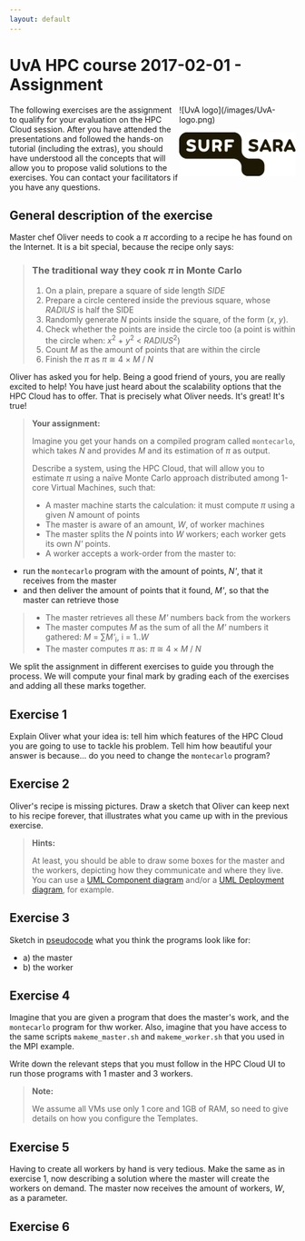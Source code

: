 ```yaml
---
layout: default
---
```


# UvA HPC course 2017-02-01 - Assignment

<div style="float:right;max-width:205px;" markdown="1">
![UvA logo](/images/UvA-logo.png)

![SURFsara logo](/images/SURFsara_logo.png)
</div>

The following exercises are the assignment to qualify for your evaluation on the HPC Cloud session. After you have attended the presentations and followed the hands-on tutorial (including the extras), you should have understood all the concepts that will allow you to propose valid solutions to the exercises. You can contact your facilitators if you have any questions.

## General description of the exercise

Master chef Oliver needs to cook a _&pi;_ according to a recipe he has found on the Internet. It is a bit special, because the recipe only says: 

> ### The traditional way they cook _&pi;_ in Monte Carlo
>
> 1. On a plain, prepare a square of side length _SIDE_
> 1. Prepare a circle centered inside the previous square, whose _RADIUS_ is half the SIDE
> 1. Randomly generate _N_ points inside the square, of the form (_x_, _y_).
> 1. Check whether the points are inside the circle too (a point is within the circle when: _x_<sup>2</sup> + _y_<sup>2</sup> < _RADIUS_<sup>2</sup>)
> 1. Count _M_ as the amount of points that are within the circle
> 1. Finish the _&pi;_ as _&pi;_ &cong; 4 × _M_ / _N_

Oliver has asked you for help. Being a good friend of yours, you are really excited to help! You have just heard about the scalability options that the HPC Cloud has to offer. That is precisely what Oliver needs. It's great! It's true!

>**Your assignment:**
>
>Imagine you get your hands on a compiled program called `montecarlo`, which takes _N_ and provides _M_ and its estimation of _&pi;_ as output. 
>
>Describe a system, using the HPC Cloud, that will allow you to estimate _&pi;_ using a naïve Monte Carlo approach distributed among 1-core Virtual Machines, such that:
>
> * A master machine starts the calculation: it must compute _&pi;_ using a given _N_ amount of points
> * The master is aware of an amount, _W_, of worker machines
> * The master splits the _N_ points into _W_ workers; each worker gets its own _N'_ points.
> * A worker accepts a work-order from the master to:
   * run the `montecarlo` program with the amount of points, _N'_, that it receives from the master
   * and then deliver the amount of points that it found, _M'_, so that the master can retrieve those
> * The master retrieves all these _M'_ numbers back from the workers
> * The master computes _M_ as the sum of all the _M'_ numbers it gathered: _M_ = &sum;_M'_<sub>i</sub>, i = 1.._W_
> * The master computes _&pi;_ as: _&pi;_ &cong; 4 × _M_ / _N_

We split the assignment in different exercises to guide you through the process. We will compute your final mark by grading each of the exercises and adding all these marks together.

## Exercise 1

Explain Oliver what your idea is: tell him which features of the HPC Cloud you are going to use to tackle his problem. Tell him how beautiful your answer is because... do you need to change the `montecarlo` program?

## Exercise 2

Oliver's recipe is missing pictures. Draw a sketch that Oliver can keep next to his recipe forever, that illustrates what you came up with in the previous exercise. 

>**Hints:**
>
>At least, you should be able to draw some boxes for the master and the workers, depicting how they communicate and where they live. You can use a [UML Component diagram](https://en.wikipedia.org/wiki/Component_diagram) and/or a [UML Deployment diagram](https://en.wikipedia.org/wiki/Deployment_diagram), for example.

## Exercise 3

Sketch in [pseudocode](https://en.wikipedia.org/wiki/Pseudocode) what you think the programs look like for: 

* a) the master 
* b) the worker

## Exercise 4

Imagine that you are given a program that does the master's work, and the `montecarlo` program for thw worker. Also, imagine that you have access to the same scripts `makeme_master.sh` and `makeme_worker.sh` that you used in the MPI example.

Write down the relevant steps that you must follow in the HPC Cloud UI to run those programs with 1 master and 3 workers. 

>**Note:**
>
> We assume all VMs use only 1 core and 1GB of RAM, so need to give details on how you configure the Templates. 

## Exercise 5

Having to create all workers by hand is very tedious. Make the same as in exercise 1, now describing a solution where the master will create the workers on demand. The master now receives the amount of workers, _W_, as a parameter.

## Exercise 6

